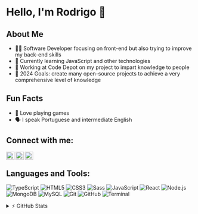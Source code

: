 # Hello, I'm Rodrigo 👋

## About Me
- 👨‍💻 Software Developer focusing on front-end but also trying to improve my back-end skills
- 🌱 Currently learning JavaScript and other technologies
- 💼 Working at Code Depot on my project to impart knowledge to people
- 🎯 2024 Goals: create many open-source projects to achieve a very comprehensive level of knowledge

## Fun Facts
- 📖 Love playing games
- 🗣️ I speak Portuguese and intermediate English

## Connect with me:

<a href="https://twitter.com/yourtwitter">
  <img align="left" alt="Twitter" width="22px" src="URL_DO_ÍCONE_DO_TWITTER_PRETO" />
</a>
<a href="https://www.linkedin.com/in/yourlinkedin/">
  <img align="left" alt="Linkedin" width="22px" src="URL_DO_ÍCONE_DO_LINKEDIN_PRETO" />
</a>
<a href="https://www.instagram.com/yourinstagram/">
  <img align="left" alt="Instagram" width="22px" src="URL_DO_ÍCONE_DO_INSTAGRAM_PRETO" />
</a>
<br />

## Languages and Tools:
![TypeScript](https://img.shields.io/badge/-TypeScript-3178C6?style=flat-square&logo=typescript&logoColor=white)
![HTML5](https://img.shields.io/badge/-HTML5-E34F26?style=flat-square&logo=html5&logoColor=white)
![CSS3](https://img.shields.io/badge/-CSS3-1572B6?style=flat-square&logo=css3)
![Sass](https://img.shields.io/badge/-Sass-CC6699?style=flat-square&logo=sass&logoColor=white)
![JavaScript](https://img.shields.io/badge/-JavaScript-F7DF1E?style=flat-square&logo=javascript&logoColor=black)
![React](https://img.shields.io/badge/-React-61DAFB?style=flat-square&logo=react&logoColor=black)
![Node.js](https://img.shields.io/badge/-Node.js-339933?style=flat-square&logo=node.js&logoColor=white)
![MongoDB](https://img.shields.io/badge/-MongoDB-47A248?style=flat-square&logo=mongodb&logoColor=white)
![MySQL](https://img.shields.io/badge/-MySQL-4479A1?style=flat-square&logo=mysql&logoColor=white)
![Git](https://img.shields.io/badge/-Git-F05032?style=flat-square&logo=git&logoColor=white)
![GitHub](https://img.shields.io/badge/-GitHub-181717?style=flat-square&logo=github)
![Terminal](https://img.shields.io/badge/-Terminal-4D4D4D?style=flat-square&logo=terminal&logoColor=white)

<details>
  <summary>⚡ GitHub Stats</summary>

  ![RodrigoCMorgado's GitHub Stats](https://github-readme-stats.vercel.app/api?username=RodrigoCMorgado&show_icons=true)

</details>

